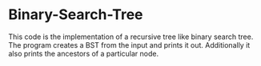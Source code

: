 # Binary-Search-Tree
This code is the implementation of a recursive tree like binary search tree. The program creates a BST from the input and prints it out. Additionally it also prints the ancestors of a particular node.
